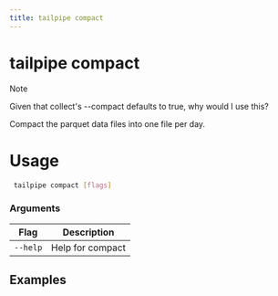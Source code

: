 ```yaml
---
title: tailpipe compact
---
```


# tailpipe compact

>[!NOTE]
> Given that collect's --compact defaults to true, why would I use this?

Compact the parquet data files into one file per day.

# Usage
```bash
 tailpipe compact [flags]
 ```

### Arguments

| Flag | Description
|-|-
|  `--help`          |  Help for compact

## Examples

